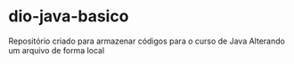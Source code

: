 # dio-java-basico
Repositório criado para armazenar códigos para o curso de Java 
Alterando um arquivo de forma local
